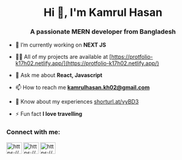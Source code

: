 <h1 align="center">Hi 👋, I'm Kamrul Hasan</h1>
<h3 align="center">A passionate MERN developer from Bangladesh</h3>


- 🌱 I’m currently working on **NEXT JS**

- 👨‍💻 All of my projects are available at [https://protfolio-k17h02.netlify.app/](https://protfolio-k17h02.netlify.app/)

- 💬 Ask me about **React, Javascript**

- 📫 How to reach me **kamrulhasan.kh02@gmail.com**

- 📄 Know about my experiences [shorturl.at/vyBD3](https://drive.google.com/file/d/1GMOHBu17ao30SvvnO0yX55JEreNa-pFA/view)

- ⚡ Fun fact **I love travelling**

<h3 align="left">Connect with me:</h3>
<p align="left">
<a href="https://linkedin.com/in/https://www.linkedin.com/in/kamrul-hasan01/" target="blank"><img align="center" src="https://raw.githubusercontent.com/rahuldkjain/github-profile-readme-generator/master/src/images/icons/Social/linked-in-alt.svg" alt="https://www.linkedin.com/in/kamrul-hasan-4885041a0/" height="30" width="40" /></a>
<a href="https://fb.com/https://www.facebook.com/kamrulhasan.kh02/" target="blank"><img align="center" src="https://raw.githubusercontent.com/rahuldkjain/github-profile-readme-generator/master/src/images/icons/Social/facebook.svg" alt="https://www.facebook.com/kamrulhasan.kh02/" height="30" width="40" /></a>
<a href="https://instagram.com/https://www.instagram.com/kamrulhasan.kh02/?hl=en" target="blank"><img align="center" src="https://raw.githubusercontent.com/rahuldkjain/github-profile-readme-generator/master/src/images/icons/Social/instagram.svg" alt="https://www.instagram.com/kamrulhasan.kh02/?hl=en" height="30" width="40" /></a>
</p>




